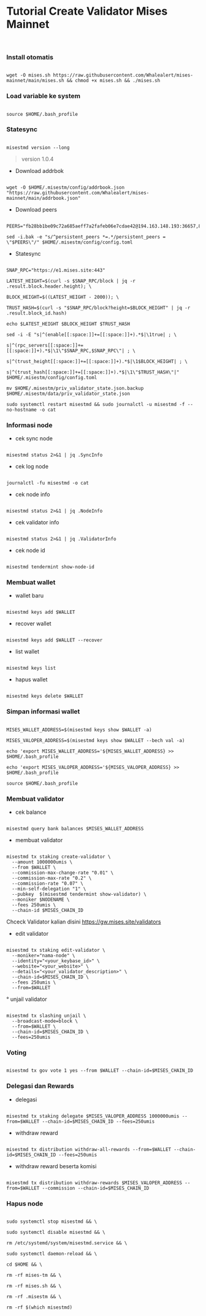 # Tutorial Create Validator Mises Mainnet


</br>

### Install otomatis

```

wget -O mises.sh https://raw.githubusercontent.com/Whalealert/mises-mainnet/main/mises.sh && chmod +x mises.sh && ./mises.sh

```

### Load variable ke system

```

source $HOME/.bash_profile

```

### Statesync

```

misestmd version --long

```

> version 1.0.4

* Download addrbok

```

wget -O $HOME/.misestm/config/addrbook.json "https://raw.githubusercontent.com/Whalealert/mises-mainnet/main/addrbook.json"

```

* Download peers

```

PEERS="fb28bb1be09c72a685aeff7a2fafeb06e7cdae42@194.163.148.193:36657,87a3096f64fc1ccca93a7c99face66abfe14af71@116.202.236.115:20856,f83f2ff1254822df5891ed8f3dc2dda869e3e6fd@65.108.101.50:56656,917ec8e4c8acbd9fc6bb7dee865cd758f566febb@176.9.34.169:20006"

sed -i.bak -e "s/^persistent_peers *=.*/persistent_peers = \"$PEERS\"/" $HOME/.misestm/config/config.toml

```

* Statesync

```

SNAP_RPC="https://e1.mises.site:443"

LATEST_HEIGHT=$(curl -s $SNAP_RPC/block | jq -r .result.block.header.height); \

BLOCK_HEIGHT=$((LATEST_HEIGHT - 2000)); \

TRUST_HASH=$(curl -s "$SNAP_RPC/block?height=$BLOCK_HEIGHT" | jq -r .result.block_id.hash)

echo $LATEST_HEIGHT $BLOCK_HEIGHT $TRUST_HASH

sed -i -E "s|^(enable[[:space:]]+=[[:space:]]+).*$|\1true| ; \

s|^(rpc_servers[[:space:]]+=[[:space:]]+).*$|\1\"$SNAP_RPC,$SNAP_RPC\"| ; \

s|^(trust_height[[:space:]]+=[[:space:]]+).*$|\1$BLOCK_HEIGHT| ; \

s|^(trust_hash[[:space:]]+=[[:space:]]+).*$|\1\"$TRUST_HASH\"|" $HOME/.misestm/config/config.toml

mv $HOME/.misestm/priv_validator_state.json.backup $HOME/.misestm/data/priv_validator_state.json

sudo systemctl restart misestmd && sudo journalctl -u misestmd -f --no-hostname -o cat

```

### Informasi node

   * cek sync node

```

misestmd status 2>&1 | jq .SyncInfo

```

   * cek log node

```

journalctl -fu misestmd -o cat

```

   * cek node info

```

misestmd status 2>&1 | jq .NodeInfo

```

   * cek validator info

```

misestmd status 2>&1 | jq .ValidatorInfo

```

  * cek node id

```

misestmd tendermint show-node-id

```

### Membuat wallet

   * wallet baru

```

misestmd keys add $WALLET

```

   * recover wallet

```

misestmd keys add $WALLET --recover

```

   * list wallet

```

misestmd keys list

```

   * hapus wallet

```

misestmd keys delete $WALLET

```

### Simpan informasi wallet

```

MISES_WALLET_ADDRESS=$(misestmd keys show $WALLET -a)

MISES_VALOPER_ADDRESS=$(misestmd keys show $WALLET --bech val -a)

echo 'export MISES_WALLET_ADDRESS='${MISES_WALLET_ADDRESS} >> $HOME/.bash_profile

echo 'export MISES_VALOPER_ADDRESS='${MISES_VALOPER_ADDRESS} >> $HOME/.bash_profile

source $HOME/.bash_profile

```

### Membuat validator

 * cek balance

```

misestmd query bank balances $MISES_WALLET_ADDRESS

```

 * membuat validator

```

misestmd tx staking create-validator \
  --amount 1000000umis \
  --from $WALLET \
  --commission-max-change-rate "0.01" \
  --commission-max-rate "0.2" \
  --commission-rate "0.07" \
  --min-self-delegation "1" \
  --pubkey  $(misestmd tendermint show-validator) \
  --moniker $NODENAME \
  --fees 250umis \
  --chain-id $MISES_CHAIN_ID

```

Chceck Validator kalian disini https://gw.mises.site/validators


 * edit validator

```

misestmd tx staking edit-validator \
  --moniker="nama-node" \
  --identity="<your_keybase_id>" \
  --website="<your_website>" \
  --details="<your_validator_description>" \
  --chain-id=$MISES_CHAIN_ID \
  --fees 250umis \
  --from=$WALLET

```

 ° unjail validator

```

misestmd tx slashing unjail \
  --broadcast-mode=block \
  --from=$WALLET \
  --chain-id=$MISES_CHAIN_ID \
  --fees=250umis

```

### Voting

```

misestmd tx gov vote 1 yes --from $WALLET --chain-id=$MISES_CHAIN_ID

```

### Delegasi dan Rewards

  * delegasi

```

misestmd tx staking delegate $MISES_VALOPER_ADDRESS 1000000umis --from=$WALLET --chain-id=$MISES_CHAIN_ID --fees=250umis

```

  * withdraw reward

```

misestmd tx distribution withdraw-all-rewards --from=$WALLET --chain-id=$MISES_CHAIN_ID --fees=250umis

```

  * withdraw reward beserta komisi

```

misestmd tx distribution withdraw-rewards $MISES_VALOPER_ADDRESS --from=$WALLET --commission --chain-id=$MISES_CHAIN_ID

```

### Hapus node

```

sudo systemctl stop misestmd && \

sudo systemctl disable misestmd && \

rm /etc/systemd/system/misestmd.service && \

sudo systemctl daemon-reload && \

cd $HOME && \

rm -rf mises-tm && \

rm -rf mises.sh && \

rm -rf .misestm && \

rm -rf $(which misestmd)

```
